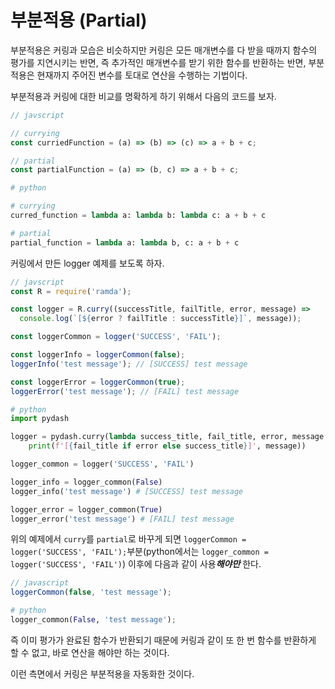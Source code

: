 # 부분적용 (Partial)

부분적용은 커링과 모습은 비슷하지만 커링은 모든 매개변수를 다 받을 때까지 함수의 평가를 지연시키는 반면, 즉 추가적인 매개변수를 받기 위한 함수를 반환하는 반면, 부분적용은 현재까지 주어진 변수를 토대로 연산을 수행하는 기법이다.

부분적용과 커링에 대한 비교를 명확하게 하기 위해서 다음의 코드를 보자.

``` javascript
// javscript

// currying
const curriedFunction = (a) => (b) => (c) => a + b + c;

// partial
const partialFunction = (a) => (b, c) => a + b + c;
```

``` python
# python

# currying
curred_function = lambda a: lambda b: lambda c: a + b + c

# partial
partial_function = lambda a: lambda b, c: a + b + c
```

커링에서 만든 logger 예제를 보도록 하자.

``` javascript
// javscript
const R = require('ramda');

const logger = R.curry((successTitle, failTitle, error, message) => 
  console.log(`[${error ? failTitle : successTitle}]`, message));

const loggerCommon = logger('SUCCESS', 'FAIL');

const loggerInfo = loggerCommon(false);
loggerInfo('test message'); // [SUCCESS] test message

const loggerError = loggerCommon(true);
loggerError('test message'); // [FAIL] test message
```

``` python
# python
import pydash

logger = pydash.curry(lambda success_title, fail_title, error, message: 
    print(f'[{fail_title if error else success_title}]', message))

logger_common = logger('SUCCESS', 'FAIL')

logger_info = logger_common(False)
logger_info('test message') # [SUCCESS] test message

logger_error = logger_common(True)
logger_error('test message') # [FAIL] test message
```

위의 예제에서 `curry`를 `partial`로 바꾸게 되면 `loggerCommon = logger('SUCCESS', 'FAIL');`부분(python에서는 `logger_common = logger('SUCCESS', 'FAIL')`) 이후에 다음과 같이 사용***해야만*** 한다.

``` javascript
// javascript
loggerCommon(false, 'test message');
```

``` python
# python
logger_common(False, 'test message');
```

즉 이미 평가가 완료된 함수가 반환되기 때문에 커링과 같이 또 한 번 함수를 반환하게 할 수 없고, 바로 연산을 해야만 하는 것이다.

이런 측면에서 커링은 부분적용을 자동화한 것이다.